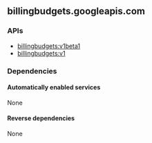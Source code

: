 ## billingbudgets.googleapis.com

### APIs

* [ billingbudgets:v1beta1 ]( https://billingbudgets.googleapis.com/$discovery/rest?version=v1beta1 )
* [ billingbudgets:v1 ]( https://billingbudgets.googleapis.com/$discovery/rest?version=v1 )

### Dependencies

#### Automatically enabled services

None

#### Reverse dependencies

None
